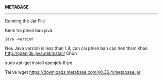**METABASE**

---

Running the Jar File


 Kiem tra phien ban java
 ```
 java -version
 ```
 Neu Java version is less than 1.8, can cai phien ban cao hon
 tham khao http://openjdk.java.net/install/
 Chon
 
 sudo apt-get install openjdk-8-jre
 
 
 Tai ve
 wget https://downloads.metabase.com/v0.36.4/metabase.jar
 
 
 
 
